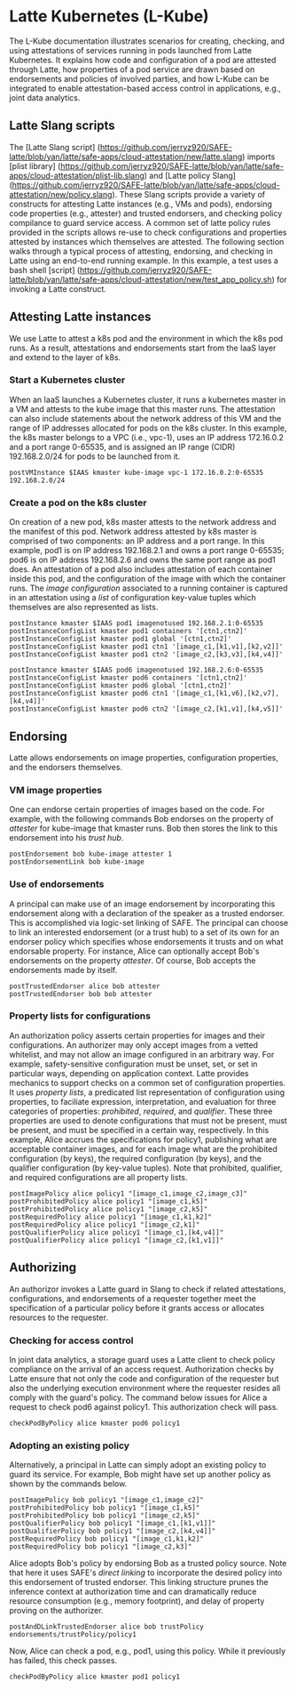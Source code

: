 # Latte Kubernetes (L-Kube)

The L-Kube documentation illustrates scenarios for creating, checking,
and using attestations of services running in pods launched from Latte Kubernetes.
It explains how code and configuration of a pod are attested through
Latte, how properties of a pod service are drawn based on endorsements
and policies of involved parties, and how L-Kube can be integrated to enable
attestation-based access control in applications, e.g., joint data
analytics. 

## Latte Slang scripts
The [Latte Slang script] (https://github.com/jerryz920/SAFE-latte/blob/yan/latte/safe-apps/cloud-attestation/new/latte.slang)
imports [plist library] (https://github.com/jerryz920/SAFE-latte/blob/yan/latte/safe-apps/cloud-attestation/plist-lib.slang)
and [Latte policy Slang] (https://github.com/jerryz920/SAFE-latte/blob/yan/latte/safe-apps/cloud-attestation/new/policy.slang).
These Slang scripts provide a variety of constructs for attesting Latte instances
(e.g., VMs and pods), endorsing code properties (e.g., attester) and trusted endorsers,
and checking policy compilance to guard service access. A common set of
latte policy rules provided in the scripts allows re-use to check configurations
and properties attested by instances which themselves are attested.
The following section walks through a typical process of
attesting, endorsing, and checking in Latte using an end-to-end running example.
In this example, a test uses a bash shell [script]
(https://github.com/jerryz920/SAFE-latte/blob/yan/latte/safe-apps/cloud-attestation/new/test_app_policy.sh) 
for invoking a Latte construct. 
  

## Attesting Latte instances
We use Latte to attest a k8s pod and the environment in
which the k8s pod runs. As a result, attestations and endorsements
start from the IaaS layer and extend to the layer of k8s. 

### Start a Kubernetes cluster
When an IaaS launches a Kubernetes cluster, it runs a kubernetes
master in a VM and attests to the kube image that this master
runs. The attestation can also include statements about the network
address of this VM and the range of IP addresses allocated for
pods on the k8s cluster. In this example, the k8s master belongs to a
VPC (i.e., vpc-1), uses an IP address
172.16.0.2 and a port range 0-65535, and is assigned an IP range (CIDR)
192.168.2.0/24 for pods to be launched from it.

```
postVMInstance $IAAS kmaster kube-image vpc-1 172.16.0.2:0-65535 192.168.2.0/24
```

### Create a pod on the k8s cluster

On creation of a new pod, k8s master attests to the network
address and the manifest
of this pod. Network address attested by k8s master is comprised of two
components: an IP address and a port range. In this example, pod1 is on
IP address 192.168.2.1 and owns a port range 0-65535; pod6 is on 
IP address 192.168.2.6 and owns the same port range as pod1 does. 
An attestation of a pod also includes attestation of each container
inside this pod, and the configuration
of the image with which the container runs. The *image configuration* 
associated to a running container is captured in an attestation using 
a *list* of configuration key-value tuples which
themselves are also represented as lists. 

<!--  ``$IAAS'' uses an environment
variable holding the ID of the IAAS underneath.
-->

```
postInstance kmaster $IAAS pod1 imagenotused 192.168.2.1:0-65535
postInstanceConfigList kmaster pod1 containers '[ctn1,ctn2]'
postInstanceConfigList kmaster pod1 global '[ctn1,ctn2]'
postInstanceConfigList kmaster pod1 ctn1 '[image_c1,[k1,v1],[k2,v2]]'
postInstanceConfigList kmaster pod1 ctn2 '[image_c2,[k3,v3],[k4,v4]]'
```

```
postInstance kmaster $IAAS pod6 imagenotused 192.168.2.6:0-65535
postInstanceConfigList kmaster pod6 containers '[ctn1,ctn2]'
postInstanceConfigList kmaster pod6 global '[ctn1,ctn2]'
postInstanceConfigList kmaster pod6 ctn1 '[image_c1,[k1,v6],[k2,v7],[k4,v4]]'
postInstanceConfigList kmaster pod6 ctn2 '[image_c2,[k1,v1],[k4,v5]]'
```

## Endorsing
Latte allows endorsements on image properties, configuration properties, and
the endorsers themselves. 

### VM image properties
One can endorse certain properties of images based on the code. 
For example, with the following commands Bob 
endorses on the property of *attester* for kube-image that kmaster runs. 
Bob then stores the link to this endorsement into his *trust hub*.

```
postEndorsement bob kube-image attester 1
postEndorsementLink bob kube-image
```

### Use of endorsements
A principal can make use of an image endorsement by incorporating this
endorsement along with a declaration of the speaker as a trusted endorser. This is accomplished via logic-set
linking of SAFE. The principal can choose to link an interested endorsement 
(or a trust hub) to a set of its own for an endorser policy which
specifies  whose endorsements it trusts and on what endorsable property.
For instance, Alice can optionally accept Bob's endorsements on the
property *attester*. Of course, Bob accepts the endorsements made by itself. 

```
postTrustedEndorser alice bob attester
postTrustedEndorser bob bob attester
``` 

### Property lists for configurations

An authorization policy asserts certain properties for images
and their configurations. An authorizer may only
accept images from a vetted whitelist, and may not allow an image configured
in an arbitrary way. For example, safety-sensitive configuration
must be unset, set, or set in particular ways, depending on application
context. Latte provides  mechanics to support checks on a common set of configuration properties.
It uses *property lists*, a predicated list representation of configuration using properties,
to faciliate expression, interpretation, and evaluation
for three categories of properties: *prohibited*, *required*, and *qualifier*.
These three properties are used to denote configurations that must not be present,
must be present, and must be specified in a certain way, respectively. 
In this example, Alice accrues the specifications for policy1, publishing what are
acceptable container images, and for each image what are the prohibited 
configuration (by keys), the required configuration (by
keys), and the qualifier configuration 
(by key-value tuples). Note that prohibited, qualifier, and required configurations are 
all property lists.

```
postImagePolicy alice policy1 "[image_c1,image_c2,image_c3]"
postProhibitedPolicy alice policy1 "[image_c1,k5]"
postProhibitedPolicy alice policy1 "[image_c2,k5]"
postRequiredPolicy alice policy1 "[image_c1,k1,k2]"
postRequiredPolicy alice policy1 "[image_c2,k1]"
postQualifierPolicy alice policy1 "[image_c1,[k4,v4]]"
postQualifierPolicy alice policy1 "[image_c2,[k1,v1]]"
```

## Authorizing
An authorizor invokes a Latte guard in Slang to check if 
related attestations, configurations, and endorsements of a requester
together meet the specification of a particular policy before it
grants access or allocates resources
to the requester. 

### Checking for access control
In joint data analytics, a storage guard uses a Latte client
to check policy compliance on the arrival of
an access request. Authorization checks by Latte ensure that not only the 
code and configuration of the requester but also the underlying execution 
environment where the
requester resides all comply with the guard's policy. The command below
issues for Alice a request to check pod6 against policy1. This authorization
check will pass.

```
checkPodByPolicy alice kmaster pod6 policy1
```


### Adopting an existing policy

Alternatively, a principal in Latte can simply adopt an existing policy to 
guard its service. For example, Bob might have set up another policy as shown
by the commands below. 

```
postImagePolicy bob policy1 "[image_c1,image_c2]"
postProhibitedPolicy bob policy1 "[image_c1,k5]"
postProhibitedPolicy bob policy1 "[image_c2,k5]"
postQualifierPolicy bob policy1 "[image_c1,[k1,v1]]"
postQualifierPolicy bob policy1 "[image_c2,[k4,v4]]"
postRequiredPolicy bob policy1 "[image_c1,k1,k2]"
postRequiredPolicy bob policy1 "[image_c2,k3]"
```

Alice adopts Bob's policy by endorsing Bob as a trusted policy source. Note that 
here it uses SAFE's *direct linking* to incorporate the desired policy into this
endorsement of trusted endorser. This linking structure prunes the inference context at authorization time
and can dramatically reduce resource consumption (e.g., memory footprint), 
and delay of property proving on the authorizer.

 
```
postAndDLinkTrustedEndorser alice bob trustPolicy endorsements/trustPolicy/policy1
```


Now, Alice can check a pod, e.g., pod1, using this policy. While it previously has failed, 
this check passes. 

```
checkPodByPolicy alice kmaster pod1 policy1
```